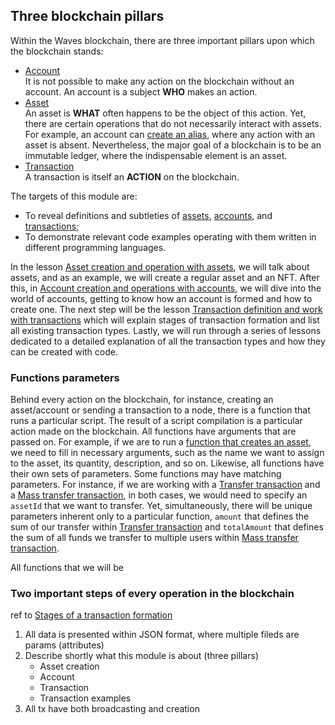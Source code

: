 
## Three blockchain pillars ##

Within the Waves blockchain, there are three important pillars upon which the blockchain stands:
- [Account]()  
   It is not possible to make any action on the blockchain without an account. An account is a subject **WHO** makes an action.
- [Asset]()  
    An asset is **WHAT** often happens to be the object of this action. Yet, there are certain operations that do not necessarily interact with assets. For example, an account can [create an alias](), where any action with an asset is absent. Nevertheless, the major goal of a blockchain is to be an immutable ledger, where the indispensable element is an asset. 
- [Transaction]()  
    A transaction is itself an **ACTION** on the blockchain. 

The targets of this module are:
- To reveal definitions and subtleties of [assets](), [accounts](), and [transactions]();
- To demonstrate relevant code examples operating with them written in different programming languages.

In the lesson [Asset creation and operation with assets](), we will talk about assets, and as an example, we will create a regular asset and an NFT. After this, in [Account creation and operations with accounts](), we will dive into the world of accounts, getting to know how an account is formed and how to create one. The next step will be the lesson [Transaction definition and work with transactions]() which will explain stages of transaction formation and list all existing transaction types. Lastly, we will run through a series of lessons dedicated to a detailed explanation of all the transaction types and how they can be created with code.

### Functions parameters ###

Behind every action on the blockchain, for instance, creating an asset/account or sending a transaction to a node, there is a function that runs a particular script. The result of a script compilation is a particular action made on the blockchain. All functions have arguments that are passed on. For example, if we are to run a [function that creates an asset](), we need to fill in necessary arguments, such as the name we want to assign to the asset, its quantity, description, and so on. Likewise, all functions have their own sets of parameters. Some functions may have matching parameters. For instance, if we are working with a [Transfer transaction]() and a [Mass transfer transaction](), in both cases, we would need to specify an `assetId` that we want to transfer. Yet, simultaneously, there will be unique parameters inherent only to a particular function, `amount` that defines the sum of our transfer within [Transfer transaction]() and `totalAmount` that defines the sum of all funds we transfer to multiple users within [Mass transfer transaction]().

All functions that we will be 


### Two important steps of every operation in the blockchain ### 

ref to [Stages of a transaction formation]()


1. All data is presented within JSON format, where multiple fileds are params 
    (attributes)
2. Describe shortly what this module is about (three pillars)
    - Asset creation 
    - Account
    - Transaction
    - Transaction examples
3. All tx have both broadcasting and creation